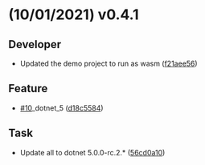# (10/01/2021) v0.4.1 #

## Developer ##
- Updated the demo project to run as wasm ([f21aee56](https://github.com/Aaltuj/VxFormGenerator/commit/f21aee5643e5079f1ea4dd890b87ff5e0f5973ce))

## Feature ##
- [\#10](https://project.cs.nl/issue/\#10)\_dotnet\_5 ([d18c5584](https://github.com/Aaltuj/VxFormGenerator/commit/d18c55846df8ff9ca4749fcbd0eecf5fff068bb3))

## Task ##
- Update all to dotnet 5.0.0-rc.2.* ([56cd0a10](https://github.com/Aaltuj/VxFormGenerator/commit/56cd0a10acbf6420248c74c0defef304dd700e17))
